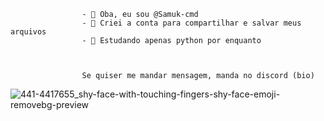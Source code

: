 					- 👋 Oba, eu sou @Samuk-cmd
					- 👀 Criei a conta para compartilhar e salvar meus arquivos
     				- 🌱 Estudando apenas python por enquanto
					
     
		
					Se quiser me mandar mensagem, manda no discord (bio)
![441-4417655_shy-face-with-touching-fingers-shy-face-emoji-removebg-preview](https://github.com/Samuk-cmd/Samuk-cmd/assets/137623725/cc64d9d4-5ba7-475f-9bcf-88668f137b2a)
